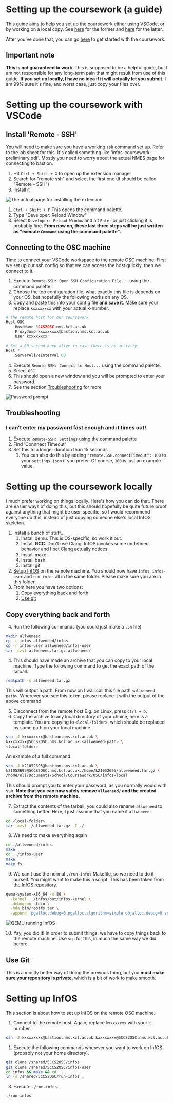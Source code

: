# Setting up the coursework (a guide)

This guide aims to help you set up the coursework either using VSCode, 
or by working on a local copy. See 
[here](#setting-up-the-coursework-with-vscode) for the former and 
[here](#setting-up-the-coursework-locally) for the latter.

After you've done that, you can go [here](#setting-up-infos) to get 
started with the coursework.

## Important note

**This is not guaranteed to work**. This is supposed to be a helpful 
guide, but I am not responsible for any long-term pain that might result
from use of this guide. **If you set up locally, I have no idea if it 
will actually let you submit**. I am 99% sure it's fine, and worst case,
just copy your files over.

# Setting up the coursework with VSCode

## Install 'Remote - SSH'

You will need to make sure you have a working `ssh` command set up.
Refer to the lab sheet for this. It's called something like 
'infos-coursework-preliminary.pdf'. Mostly you need to worry about the 
actual NMES page for connecting to bastion.

1. Hit `Ctrl + Shift + X` to open up the extension manager
2. Search for "remote ssh" and select the first one (It should be called 
   "Remote - SSH")
3. Install it

![The actual page for installing the extension](image.png)

1. `Ctrl + Shift + P` This opens the command palette.
2. Type "Developer: Reload Window"
3. Select `Developer: Reload Window` and hit `Enter` or just clicking it
   is probably fine. **From now on, these last three steps will be 
   just written as "execute `Command` using the command palette".**

## Connecting to the OSC machine

Time to connect your VSCode workspace to the remote OSC machine. First
we set up our ssh config so that we can access the host quickly, then
we connect to it.

1. Execute `Remote-SSH: Open SSH Configuration File...` using the 
   command palette.
2. Choose the top configuration file, what exactly this file is depends
   on your OS, but hopefully the following works on any OS.
3. Copy and paste this into your config file **and save it**. Make sure
   your replace `kxxxxxxxx` with your actual k-number.

```py
# The remote host for our coursework
Host OSC
    HostName 5CCS2OSC.nms.kcl.ac.uk
    ProxyJump kxxxxxxxx@bastion.nms.kcl.ac.uk
    User kxxxxxxxx

# Set a 60 second keep alive in case there is no activity.
Host *
    ServerAliveInterval 60
```

4. Execute `Remote-SSH: Connect to Host...` using the command palette.
5. Select `OSC`
6. This should open a new window and you will be prompted to enter your
   password. 
7. See the section [Troubleshooting](#troubleshooting) for more

![Password prompt](image2.png)

## Troubleshooting

### I can't enter my password fast enough and it times out!

1. Execute `Remote-SSH: Settings` using the command palette
2. Find 'Connnect Timeout'
3. Set this to a longer duration than 15 seconds.
   1. You can also do this by adding `"remote.SSH.connectTimeout": 100`
      to your `settings.json` if you prefer. Of course, `100` is just
      an example value.

# Setting up the coursework locally

I much prefer working on things locally. Here's how you can do that.
There are easier ways of doing this, but this should hopefully be quite
future proof against anything that might be user-specific, so I would 
recommend everyone do this, instead of just copying someone else's 
local InfOS skeleton.

1. Install a bunch of stuff...
   1. Install qemu. This is OS-specific, so work it out.
   2. Install **GCC**. Don't use Clang. InfOS invokes some undefined 
      behavior and I bet Clang actually notices.
   4. Install make.
   5. Install bash.
   6. Install git.
2. [Setup InfOS](#setting-up-infos) on the remote machine. You should 
   now have `infos`, `infos-user` and `run-infos` all in the same 
   folder. Please make sure you are in this folder.
3. From here you have two options:
   1. [Copy everything back and forth](#copy-everything-back-and-forth)
   2. [Use git](#use-git)

## Copy everything back and forth

4. Run the following commands (you could just make a `.sh` file)

```sh
mkdir allweneed
cp -r infos allweneed/infos
cp -r infos-user allweneed/infos-user
tar -czvf allweneed.tar.gz allweneed/
```

4. This should have made an archive that you can copy to your local 
   machine. Type the following command to get the exact path of the 
   tarball.

```sh
realpath -s allweneed.tar.gz
```

This will output a path. From now on I wall call this file path
`<allweneed-path>`. Wherever you see this token, please replace it with 
the output of the above command

5. Disconnect from the remote host E.g. on Linux, press `Ctrl + D`.
6. Copy the archive to any local directory of your choice, here is a 
   template. You are copying to `<local-folder>`, which should be 
   replaced by some path on your local machine. 

```sh
scp -J kxxxxxxxx@bastion.nms.kcl.ac.uk \
kxxxxxxxx@5CCS2OSC.nms.kcl.ac.uk:<allweneed-path> \
<local-folder>
```

An example of a full command:

```sh
scp -J k21052695@bastion.nms.kcl.ac.uk \
k21052695@5CCS2OSC.nms.kcl.ac.uk:/home/k21052695/allweneed.tar.gz \
/home/oli/Documents/School/Coursework/OSC/infos-local
```

This should prompt you to enter your password, as you normally would 
with ssh. **Note that you can now safely remove `allweneed/` and the 
created archive from the remote machine.**

7. Extract the contents of the tarball, you could also rename 
   `allweneed` to something better. Here, I just assume that you name
   it `allweneed`.

```sh
cd <local-folder>
tar -xzvf ./allweneed.tar.gz -C ./
```

8. We need to make everything again

```sh
cd ./allweneed/infos
make
cd ../infos-user
make
make fs
``` 

9.  We can't use the normal `./run-infos` Makefile, so we need to do it
   ourself. You might want to make this a script. This has been taken
   from [the InfOS repository](https://github.com/tspink/infos).

```sh
qemu-system-x86_64 -m 8G \
  -kernel ../infos/out/infos-kernel \
  -debugcon stdio \
  -hda bin/rootfs.tar \
  -append 'pgalloc.debug=0 pgalloc.algorithm=simple objalloc.debug=0 sched.debug=0 sched.algorithm=cfs syslog=serial boot-device=ata0 init=/usr/init'
```

![QEMU running InfOS](image-1.png)

10. Yay, you did it! In order to submit things, we have to copy things
    back to the remote machine. Use `scp` for this, in much the same way
    we did before.

## Use Git

This is a mostly better way of doing the previous thing, but you **must
make sure your repository is private**, which is a bit of work to make
smooth.

# Setting up InfOS

This section is about how to set up InfOS on the remote OSC machine.

1. Connect to the remote host. Again, replace `kxxxxxxxx` with your 
   k-number.

```sh
ssh -J kxxxxxxxx@bastion.nms.kcl.ac.uk kxxxxxxxx@5CCS2OSC.nms.kcl.ac.uk
```

1. Execute the following commands wherever you want to work on InfOS.
   (probably not your home directory).

```sh
git clone /shared/5CCS2OSC/infos
git clone /shared/5CCS2OSC/infos-user
cd infos && make && cd ..
ln -s /shared/5CCS2OSC/run-infos .
```

3. Execute `./run-infos`.

```sh
./run-infos
```